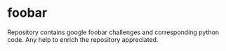 # foobar

Repository contains google foobar challenges and corresponding python code. Any help to enrich the repository appreciated.
